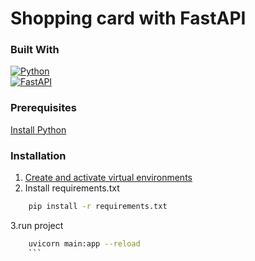 # Shopping card with FastAPI

### Built With
[![Python](https://img.shields.io/badge/-Python-25383e?style=flat&logo=python)](https://www.python.org/)\
[![FastAPI](https://img.shields.io/badge/-FastAPI-25383e?style=flat&logo=fastapi&logoColor=092E20)](https://fastapi.tiangolo.com/)

### Prerequisites
<a href="https://www.python.org/downloads/">Install Python</a>
### Installation
1. <a href="https://docs.python.org/3/tutorial/venv.html ">Create and activate virtual environments</a>
2. Install requirements.txt
```sh
    pip install -r requirements.txt
   ```
3.run project
```sh
    uvicorn main:app --reload
    ```



